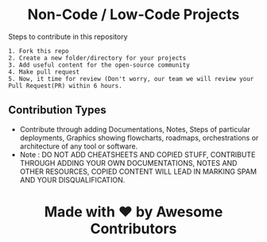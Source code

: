 <h1 align="center">
    <b>Non-Code / Low-Code Projects</b>
</h1>

Steps to contribute in this repository

    1. Fork this repo
    2. Create a new folder/directory for your projects
    3. Add useful content for the open-source community
    4. Make pull request
    5. Now, it time for review (Don't worry, our team we will review your Pull Request(PR) within 6 hours.

## Contribution Types

- Contribute through adding Documentations, Notes, Steps of particular deployments, Graphics showing flowcharts, roadmaps, orchestrations or architecture of any tool or software.
- Note : DO NOT ADD CHEATSHEETS AND COPIED STUFF, CONTRIBUTE THROUGH ADDING YOUR OWN DOCUMENTATIONS, NOTES AND OTHER RESOURCES, COPIED CONTENT WILL LEAD IN MARKING SPAM AND YOUR DISQUALIFICATION.


<h1 align="center">Made with ❤️ by Awesome Contributors</h1>

